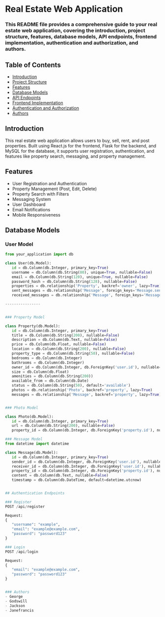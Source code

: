 # Real Estate Web Application 


### This README file provides a comprehensive guide to your real estate web application, covering the introduction, project structure, features, database models, API endpoints, frontend implementation, authentication and authorization, and authors.

## Table of Contents
- [Introduction](#introduction)
- [Project Structure](#project-structure)
- [Features](#features)
- [Database Models](#database-models)
- [API Endpoints](#api-endpoints)
- [Frontend Implementation](#frontend-implementation)
- [Authentication and Authorization](#authentication-and-authorization)
- [Authors](#authors)

## Introduction
This real estate web application allows users to buy, sell, rent, and post properties. Built using React.js for the frontend, Flask for the backend, and MySQL for the database, it supports user registration, authentication, and features like property search, messaging, and property management.

## Features
- User Registration and Authentication
- Property Management (Post, Edit, Delete)
- Property Search with Filters
- Messaging System
- User Dashboard
- Email Notifications
- Mobile Responsiveness

## Database Models
### User Model
 ```python
from your_application import db

class User(db.Model):
    id = db.Column(db.Integer, primary_key=True)
    username = db.Column(db.String(80), unique=True, nullable=False)
    email = db.Column(db.String(120), unique=True, nullable=False)
    password_hash = db.Column(db.String(128), nullable=False)
    properties = db.relationship('Property', backref='owner', lazy=True)
    sent_messages = db.relationship('Message', foreign_keys='Message.sender_id', backref='sender', lazy=True)
    received_messages = db.relationship('Message', foreign_keys='Message.receiver_id', backref='receiver', lazy=True)

----------------


### Property Model

class Property(db.Model):
    id = db.Column(db.Integer, primary_key=True)
    title = db.Column(db.String(200), nullable=False)
    description = db.Column(db.Text, nullable=False)
    price = db.Column(db.Float, nullable=False)
    location = db.Column(db.String(200), nullable=False)
    property_type = db.Column(db.String(50), nullable=False)
    bedrooms = db.Column(db.Integer)
    bathrooms = db.Column(db.Integer)
    owner_id = db.Column(db.Integer, db.ForeignKey('user.id'), nullable=False)
    size = db.Column(db.Float)
    amenities = db.Column(db.String(200))
    available_from = db.Column(db.Date)
    status = db.Column(db.String(50), default='available')
    photos = db.relationship('Photo', backref='property', lazy=True)
    messages = db.relationship('Message', backref='property', lazy=True)


### Photo Model

class Photo(db.Model):
    id = db.Column(db.Integer, primary_key=True)
    url = db.Column(db.String(200), nullable=False)
    property_id = db.Column(db.Integer, db.ForeignKey('property.id'), nullable=False)

### Message Model
from datetime import datetime

class Message(db.Model):
    id = db.Column(db.Integer, primary_key=True)
    sender_id = db.Column(db.Integer, db.ForeignKey('user.id'), nullable=False)
    receiver_id = db.Column(db.Integer, db.ForeignKey('user.id'), nullable=False)
    property_id = db.Column(db.Integer, db.ForeignKey('property.id'), nullable=False)
    content = db.Column(db.Text, nullable=False)
    timestamp = db.Column(db.DateTime, default=datetime.utcnow)


## Authentication Endpoints

### Register
POST /api/register

Request:
{
    "username": "example",
    "email": "example@example.com",
    "password": "password123"
}

### Login
POST /api/login

Request:
{
    "email": "example@example.com",
    "password": "password123"
}


### Authors
- George
- Godswill
- Jackson
- Janefrancis

